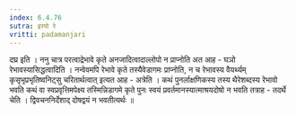 ```yaml
---
index: 6.4.76
sutra: इरयो रे
vritti: padamanjari
---
```


  दघ्र इति । ननु चात्र परत्वाद्रेभावे कृते अनजादित्वादाल्लोपो न प्राप्नोति अत आह - घञो रेभावस्यासिद्धत्वादिति ।  नन्वेवमपि रेभावे कृते तस्यैवेडागमः प्राप्नोति, न च रेभावस्य वैयर्थ्यम् कृसृभृप्रभृतिष्वनिट्सु चरितार्थत्वात् इत्यत आह - अत्रेति । कथं पुनर्लाक्षणिकस्य तस्य थैरेशब्दस्य रेभावो भवति कथं वा स्वप्रवृत्तिमपेक्ष्य तस्मिन्निडागमे कृते पुनः स्वयं प्रवर्तमानस्यात्माश्रयदोषो न भवति तत्राह - तदर्थे चेति । द्विवचननिर्देशाद् दोषद्वयं न भवतीत्यर्थः ॥